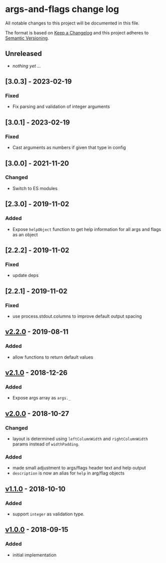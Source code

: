 # args-and-flags change log

All notable changes to this project will be documented in this file.

The format is based on [Keep a Changelog](http://keepachangelog.com/) and this project adheres to [Semantic Versioning](http://semver.org/).

## Unreleased

- _nothing yet ..._

## [3.0.3] - 2023-02-19

### Fixed

- Fix parsing and validation of integer arguments

## [3.0.1] - 2023-02-19

### Fixed

- Cast arguments as numbers if given that type in config

## [3.0.0] - 2021-11-20

### Changed

- Switch to ES modules

## [2.3.0] - 2019-11-02

### Added

- Expose `helpObject` function to get help information for all args and flags as an object

## [2.2.2] - 2019-11-02

### Fixed

- update deps

## [2.2.1] - 2019-11-02

### Fixed

- use process.stdout.columns to improve default output spacing

## [v2.2.0] - 2019-08-11

### Added

- allow functions to return default values

## [v2.1.0] - 2018-12-26

### Added

- Expose args array as `args._`

## [v2.0.0] - 2018-10-27

### Changed

- layout is determined using `leftColumnWidth` and `rightColumnWidth` params instead of `widthPadding`.

### Added

- made small adjustment to args/flags header text and help output
- `description` is now an alias for `help` in arg/flag objects

## [v1.1.0] - 2018-10-10

### Added

- support `integer` as validation type.

## [v1.0.0] - 2018-09-15

### Added

- initial implementation

[v2.3.0]: https://github.com/sethvincent/args-and-flags/compare/v2.2.2...v2.3.0
[v2.2.2]: https://github.com/sethvincent/args-and-flags/compare/v2.2.1...v2.2.2
[v2.2.1]: https://github.com/sethvincent/args-and-flags/compare/v2.2.0...v2.2.1
[v2.2.0]: https://github.com/sethvincent/args-and-flags/compare/v2.1.0...v2.2.0
[v2.1.0]: https://github.com/sethvincent/args-and-flags/compare/v2.0.0...v2.1.0
[v2.0.0]: https://github.com/sethvincent/args-and-flags/compare/v1.1.0...v2.0.0
[v1.1.0]: https://github.com/sethvincent/args-and-flags/compare/v1.0.0...v1.1.0
[v1.0.0]: https://github.com/sethvincent/args-and-flags/compare/v1.0.0
